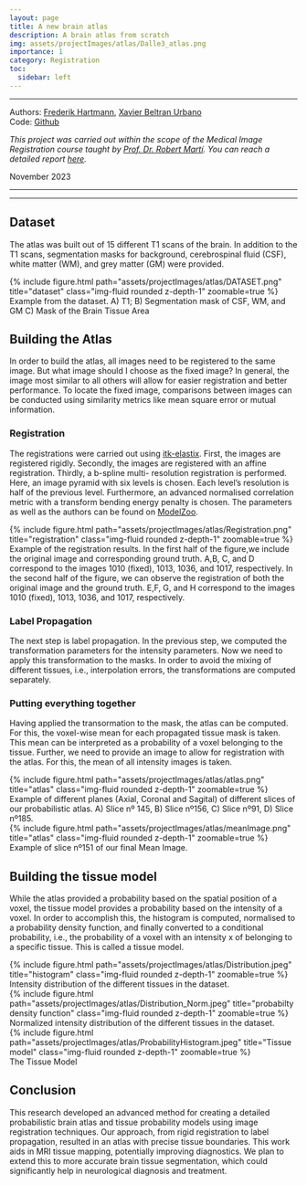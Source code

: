 ```yaml
---
layout: page
title: A new brain atlas
description: A brain atlas from scratch
img: assets/projectImages/atlas/Dalle3_atlas.png
importance: 1
category: Registration
toc:
  sidebar: left
---
```

---
Authors: [Frederik Hartmann](https://github.com/Frederik-Hartmann), [Xavier Beltran Urbano](https://xavibeltranurbano.github.io/)
\
Code: [Github]()


*This project was carried out within the scope of the Medical Image Registration course taught by [Prof. Dr. Robert Martí](https://scholar.google.com/citations?user=M_sM6x8AAAAJ&hl=en). You can reach a detailed report [here]().* 


November 2023

---
---
## Dataset

The atlas was built out of 15 different T1 scans of the brain. In addition to the T1 scans, segmentation masks for background, cerebrospinal fluid (CSF), white matter (WM), and grey matter (GM) were provided. 

<div class="row">
    <div class="col-sm mt-3 mt-md-0">
        {% include figure.html path="assets/projectImages/atlas/DATASET.png" title="dataset" class="img-fluid rounded z-depth-1" zoomable=true %}
    </div>
</div>
<div class="caption">
Example from the dataset. A) T1; B) Segmentation mask of CSF, WM, and GM C) Mask of the Brain Tissue Area</div>

## Building the Atlas
In order to build the atlas, all images need to be registered to the same image. But what image should I choose as the fixed image? In general, the image most similar to all others will allow for easier registration and better performance. To locate the fixed image, comparisons between images can be conducted using similarity metrics like mean square error or mutual information.

### Registration
The registrations were carried out using [itk-elastix](https://pypi.org/project/itk-elastix/). First, the
images are registered rigidly. Secondly, the images are registered with an affine registration. Thirdly, a b-spline multi-
resolution registration is performed. Here, an image pyramid with six levels is chosen. Each level’s resolution is half of the previous level. Furthermore, an advanced normalised correlation metric with a transform bending energy penalty is chosen. The parameters as well as the authors can be found on [ModelZoo](https://github.com/SuperElastix/ElastixModelZoo/tree/master/models/Par0038).

<div class="row">
    <div class="col-sm mt-3 mt-md-0">
        {% include figure.html path="assets/projectImages/atlas/Registration.png" title="registration" class="img-fluid rounded z-depth-1" zoomable=true %}
    </div>
</div>
<div class="caption">
Example of the registration results. In the first half of the figure,we include the original image and corresponding ground truth.
A,B, C, and D correspond to the images 1010 (fixed), 1013, 1036, and 1017, respectively. In the second half of the figure, we can observe
the registration of both the original image and the ground truth. E,F, G, and H correspond to the images 1010 (fixed), 1013, 1036, and
1017, respectively.
</div>

### Label Propagation
The next step is label propagation. In the previous step, we computed the transformation parameters for the intensity parameters. Now we need to apply this transformation to the masks. In order to avoid the mixing of different tissues, i.e., interpolation errors, the transformations are computed separately.

### Putting everything together
Having applied the transormation to the mask, the atlas can be computed. For this, the voxel-wise mean for each propagated tissue mask is taken. This mean can be interpreted as a probability of a voxel belonging to the tissue. Further, we need to provide an image to allow for registration with the atlas. For this, the mean of all intensity images is taken.

<div class="row">
    <div class="col-sm mt-3 mt-md-0">
        {% include figure.html path="assets/projectImages/atlas/atlas.png" title="atlas" class="img-fluid rounded z-depth-1" zoomable=true %}
    </div>
</div>
<div class="caption">
Example of different planes (Axial, Coronal and Sagital) of different slices of our probabilistic atlas. A) Slice nº 145, B) Slice
nº156, C) Slice nº91, D) Slice nº185.
</div>

<div class="row">
    <div class="col-sm mt-3 mt-md-0">
        {% include figure.html path="assets/projectImages/atlas/meanImage.png" title="atlas" class="img-fluid rounded z-depth-1" zoomable=true %}
    </div>
</div>
<div class="caption">
Example of slice nº151 of our final Mean Image.
</div>

## Building the tissue model
While the atlas provided a probability based on the spatial position of a voxel, the tissue model provides a probability based on the intensity of a voxel. In order to accomplish this, the histogram is computed, normalised to a probability density function, and finally converted to a conditional probability, i.e., the probability of a voxel with an intensity x of belonging to a specific tissue. This is called a tissue model.

<div class="row">
    <div class="col-sm mt-3 mt-md-0">
        {% include figure.html path="assets/projectImages/atlas/Distribution.jpeg" title="histogram" class="img-fluid rounded z-depth-1" zoomable=true %}
    </div>
</div>
<div class="caption">
Intensity distribution of the different tissues in the dataset.
</div>

<div class="row">
    <div class="col-sm mt-3 mt-md-0">
        {% include figure.html path="assets/projectImages/atlas/Distribution_Norm.jpeg" title="probabilty density function" class="img-fluid rounded z-depth-1" zoomable=true %}
    </div>
</div>
<div class="caption">
Normalized intensity distribution of the different tissues in the dataset.
</div>

<div class="row">
    <div class="col-sm mt-3 mt-md-0">
        {% include figure.html path="assets/projectImages/atlas/ProbabilityHistogram.jpeg" title="Tissue model" class="img-fluid rounded z-depth-1" zoomable=true %}
    </div>
</div>
<div class="caption">
The Tissue Model
</div>

## Conclusion
This research developed an advanced method for creating a detailed probabilistic brain atlas and tissue probability models using image registration techniques. Our approach, from rigid registration to label propagation, resulted in an atlas with precise tissue boundaries. This work aids in MRI tissue mapping, potentially improving diagnostics. We plan to extend this to more accurate brain tissue segmentation, which could significantly help in neurological diagnosis and treatment.